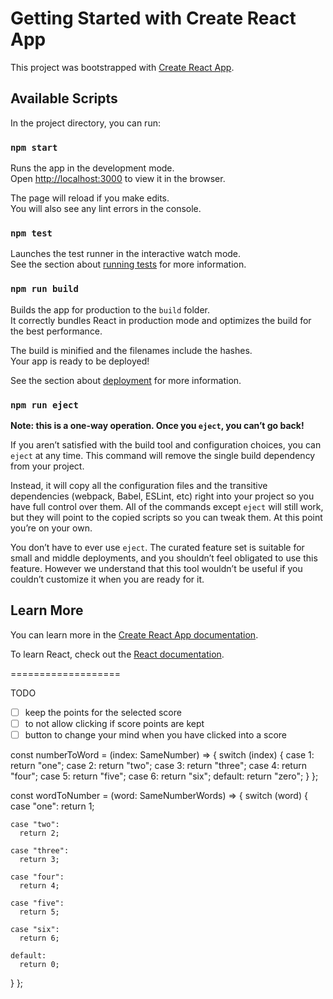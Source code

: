 # Getting Started with Create React App

This project was bootstrapped with [Create React App](https://github.com/facebook/create-react-app).

## Available Scripts

In the project directory, you can run:

### `npm start`

Runs the app in the development mode.\
Open [http://localhost:3000](http://localhost:3000) to view it in the browser.

The page will reload if you make edits.\
You will also see any lint errors in the console.

### `npm test`

Launches the test runner in the interactive watch mode.\
See the section about [running tests](https://facebook.github.io/create-react-app/docs/running-tests) for more information.

### `npm run build`

Builds the app for production to the `build` folder.\
It correctly bundles React in production mode and optimizes the build for the best performance.

The build is minified and the filenames include the hashes.\
Your app is ready to be deployed!

See the section about [deployment](https://facebook.github.io/create-react-app/docs/deployment) for more information.

### `npm run eject`

**Note: this is a one-way operation. Once you `eject`, you can’t go back!**

If you aren’t satisfied with the build tool and configuration choices, you can `eject` at any time. This command will remove the single build dependency from your project.

Instead, it will copy all the configuration files and the transitive dependencies (webpack, Babel, ESLint, etc) right into your project so you have full control over them. All of the commands except `eject` will still work, but they will point to the copied scripts so you can tweak them. At this point you’re on your own.

You don’t have to ever use `eject`. The curated feature set is suitable for small and middle deployments, and you shouldn’t feel obligated to use this feature. However we understand that this tool wouldn’t be useful if you couldn’t customize it when you are ready for it.

## Learn More

You can learn more in the [Create React App documentation](https://facebook.github.io/create-react-app/docs/getting-started).

To learn React, check out the [React documentation](https://reactjs.org/).

===================

TODO

- [ ] keep the points for the selected score
- [ ] to not allow clicking if score points are kept
- [ ] button to change your mind when you have clicked into a score

const numberToWord = (index: SameNumber) => {
switch (index) {
case 1:
return "one";
case 2:
return "two";
case 3:
return "three";
case 4:
return "four";
case 5:
return "five";
case 6:
return "six";
default:
return "zero";
}
};

const wordToNumber = (word: SameNumberWords) => {
switch (word) {
case "one":
return 1;

    case "two":
      return 2;

    case "three":
      return 3;

    case "four":
      return 4;

    case "five":
      return 5;

    case "six":
      return 6;

    default:
      return 0;

}
};
